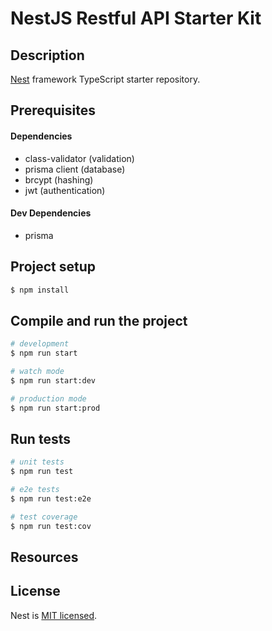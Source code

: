 # NestJS Restful API Starter Kit

## Description

[Nest](https://github.com/nestjs/nest) framework TypeScript starter repository.

## Prerequisites

#### Dependencies

- class-validator (validation)
- prisma client (database)
- brcypt (hashing)
- jwt (authentication)

#### Dev Dependencies

- prisma

## Project setup

```bash
$ npm install
```

## Compile and run the project

```bash
# development
$ npm run start

# watch mode
$ npm run start:dev

# production mode
$ npm run start:prod
```

## Run tests

```bash
# unit tests
$ npm run test

# e2e tests
$ npm run test:e2e

# test coverage
$ npm run test:cov
```

## Resources

## License

Nest is [MIT licensed](https://github.com/nestjs/nest/blob/master/LICENSE).
